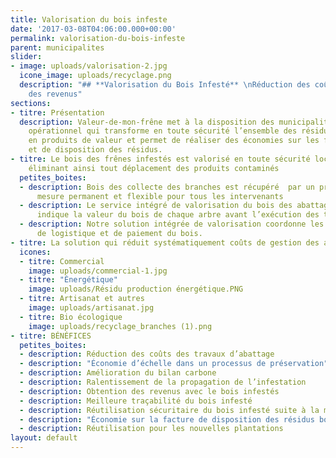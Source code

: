 ```yaml
---
title: Valorisation du bois infeste
date: '2017-03-08T04:06:00.000+00:00'
permalink: valorisation-du-bois-infeste
parent: municipalites
slider:
- image: uploads/valorisation-2.jpg
  icone_image: uploads/recyclage.png
  description: "## **Valorisation du Bois Infesté** \nRéduction des coûts et obtention
    des revenus"
sections:
- titre: Présentation
  description: Valeur-de-mon-frêne met à la disposition des municipalités son processus
    opérationnel qui transforme en toute sécurité l’ensemble des résidus de bois infesté
    en produits de valeur et permet de réaliser des économies sur les frais d’abattage
    et de disposition des résidus.
- titre: Le bois des frênes infestés est valorisé en toute sécurité localement et
    éliminant ainsi tout déplacement des produits contaminés
  petites_boites:
  - description: Bois des collecte des branches est récupéré  par un programme sur
      mesure permanent et flexible pour tous les intervenants
  - description: Le service intégré de valorisation du bois des abattages urbains
      indique la valeur du bois de chaque arbre avant l’exécution des travaux d’abattage.
  - description: Notre solution intégrée de valorisation coordonne les opérations
      de logistique et de paiement du bois.
- titre: La solution qui réduit systématiquement coûts de gestion des abattages
  icones:
  - titre: Commercial
    image: uploads/commercial-1.jpg
  - titre: "Énergétique"
    image: uploads/Résidu production énergétique.PNG
  - titre: Artisanat et autres
    image: uploads/artisanat.jpg
  - titre: Bio écologique
    image: uploads/recyclage_branches (1).png
- titre: BÉNÉFICES
  petites_boites:
  - description: Réduction des coûts des travaux d’abattage
  - description: "Économie d’échelle dans un processus de préservation"
  - description: Amélioration du bilan carbone
  - description: Ralentissement de la propagation de l’infestation
  - description: Obtention des revenus avec le bois infestés
  - description: Meilleure traçabilité du bois infesté
  - description: Réutilisation sécuritaire du bois infesté suite à la mise en valeur
  - description: "Économie sur la facture de disposition des résidus bois"
  - description: Réutilisation pour les nouvelles plantations
layout: default
---
```

